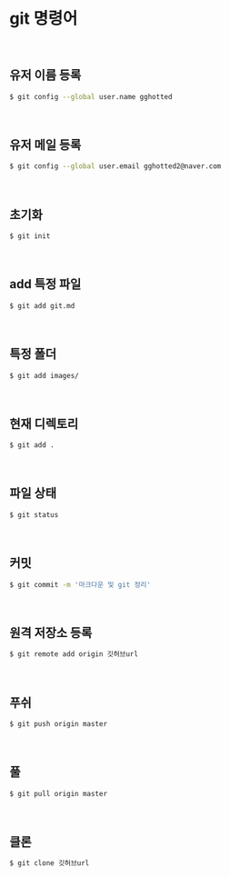 #  git 명령어

<br>

## **유저 이름 등록**

```bash
$ git config --global user.name gghotted
```



<br/>

## 유저 메일 등록

```bash
$ git config --global user.email gghotted2@naver.com
```



<br/>

## 초기화

```bash
$ git init
```



<br/>

## add 특정 파일

```bash
$ git add git.md
```



<br/>

## 특정 폴더

```bash
$ git add images/
```



<br/>

## 현재 디렉토리

```bash
$ git add .
```



<br/>

## 파일 상태

```bash
$ git status
```



<br/>

## 커밋

```bash
$ git commit -m '마크다운 및 git 정리'
```



<br/>

## 원격 저장소 등록

```bash
$ git remote add origin 깃허브url
```



<br/>

## 푸쉬

```bash
$ git push origin master
```



<br/>

## 풀

```bash
$ git pull origin master
```



<br/>

## 클론

```bash
$ git clone 깃허브url
```


